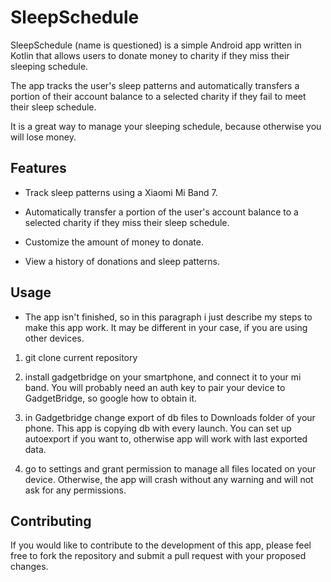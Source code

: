 # SleepSchedule

SleepSchedule (name is questioned) is a simple Android app written in Kotlin that allows users to donate money to charity if they miss their sleeping schedule. 

The app tracks the user's sleep patterns and automatically transfers a portion of their account balance to a selected charity if they fail to meet their sleep schedule.

It is a great way to manage your sleeping schedule, because otherwise you will lose money.



## Features

- Track sleep patterns using a Xiaomi Mi Band 7.

- Automatically transfer a portion of the user's account balance to a selected charity if they miss their sleep schedule.

- Customize the amount of money to donate.

- View a history of donations and sleep patterns.



## Usage

- The app isn't finished, so in this paragraph i just describe my steps to make this app work. It may be different in your case, if you are using other devices.



1) git clone current repository

2) install gadgetbridge on your smartphone, and connect it to your mi band. You will probably need an auth key to pair your device to GadgetBridge, so google how to obtain it.

3) in Gadgetbridge change export of db files to Downloads folder of your phone. This app is copying db with every launch. You can set up autoexport if you want to, otherwise app will work with last exported data.

4) go to settings and grant permission to manage all files located on your device. Otherwise, the app will crash without any warning and will not ask for any permissions.



## Contributing

  If you would like to contribute to the development of this app, please feel free to fork the repository and submit a pull request with your proposed changes.
